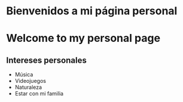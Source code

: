 # Bienvenidos a mi página personal
# Welcome to my personal page
## Intereses personales

- Música
- Videojuegos
- Naturaleza
- Estar con mi familia
